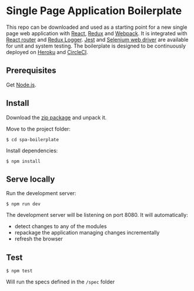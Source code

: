 # Single Page Application Boilerplate

This repo can be downloaded and used as a starting point for a new single page web application with [React](https://facebook.github.io/react/), [Redux](http://redux.js.org/) and [Webpack](https://webpack.github.io/).
It is integrated with [React router](https://github.com/ReactTraining/react-router) and [Redux Logger](https://github.com/evgenyrodionov/redux-logger).
[Jest](https://facebook.github.io/jest/) and [Selenium web driver](http://www.seleniumhq.org/projects/webdriver/) are available for unit and system testing.
The boilerplate is designed to be continuously deployed on [Heroku](https://www.heroku.com/) and [CircleCI](https://circleci.com).

## Prerequisites

Get [Node.js](https://nodejs.org/en/).

## Install

Download the [zip package](https://github.com/acasaccia/spa-boilerplate/archive/master.zip) and unpack it.

Move to the project folder:

    $ cd spa-boilerplate

Install dependencies:

    $ npm install

## Serve locally

Run the development server:

    $ npm run dev

The development server will be listening on port 8080. It will automatically:
- detect changes to any of the modules
- repackage the application managing changes incrementally
- refresh the browser

## Test

    $ npm test
    
Will run the specs defined in the `/spec` folder
